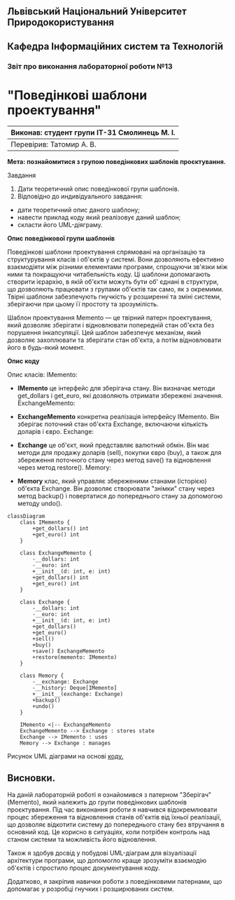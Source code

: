 ## Львівський Національний Університет Природокористування
## Кафедра Інформаційних систем та Технологій



### Звіт про виконання лабораторної роботи №13
# "Поведінкові шаблони проектування"



| Виконав: студент групи ІТ-31 Смолинець М. І. |
|----------------------------------------------|
| Перевірив: Татомир А. В.                     | 




**Мета: познайомитися з групою поведінкових шаблонів проєктування.**


Завдання 

1. Дати теоретичний опис поведінкової групи шаблонів.
2. Відповідно до индивідуального завдання:
- дати теоретичний опис даного шаблону;
- навести приклад коду який реалізовує даний шаблон;
- скласти його UML-діяграму.


**Опис поведінкової групи шаблонів**

Поведінкові шаблони проектування спрямовані на організацію та 
структурування класів і об'єктів у системі. Вони дозволяють 
ефективно взаємодіяти між різними елементами програми, спрощуючи 
зв'язки між ними та покращуючи читабельність коду. Ці шаблони 
допомагають створити ієрархію, в якій об'єкти можуть бути об'
єднані в структури, що дозволяють працювати з групами об'єктів 
так само, як з окремими. Твірні шаблони забезпечують гнучкість у 
розширенні та зміні системи, зберігаючи при цьому її простоту та 
зрозумілість.

Шаблон проектування Memento — це твірний патерн проектування, який дозволяє 
зберігати і відновлювати попередній стан об'єкта без порушення
інкапсуляції. Цей шаблон забезпечує механізм, який дозволяє 
захоплювати та зберігати стан об'єкта, а потім відновлювати його 
в будь-який момент.

**Опис коду**

 Опис класів:
IMemento:

- **IMemento** це інтерфейс для зберігача стану. Він визначає методи get_dollars і get_euro, 
які дозволяють отримати збережені значення.
ExchangeMemento:

- **ExchangeMemento** конкретна реалізація інтерфейсу IMemento. Він зберігає поточний стан об'єкта 
Exchange, включаючи кількість доларів і євро.
Exchange:

- **Exchange** це об'єкт, який представляє валютний обмін. Він має методи для продажу доларів
(sell), покупки євро (buy), а також для збереження поточного стану через метод 
save() та відновлення через метод restore().
Memory:

- **Memory** клас, який управляє збереженими станами (історією) об'єкта Exchange. Він 
дозволяє створювати "знімки" стану через метод backup() і повертатися до 
попереднього стану за допомогою методу undo().

```mermaid
classDiagram
    class IMemento {
        +get_dollars() int
        +get_euro() int
    }

    class ExchangeMemento {
        -__dollars: int
        -__euro: int
        +__init__(d: int, e: int)
        +get_dollars() int
        +get_euro() int
    }

    class Exchange {
        -__dollars: int
        -__euro: int
        +__init__(d: int, e: int)
        +get_dollars()
        +get_euro()
        +sell()
        +buy()
        +save() ExchangeMemento
        +restore(memento: IMemento)
    }

    class Memory {
        -__exchange: Exchange
        -__history: Deque[IMemento]
        +__init__(exchange: Exchange)
        +backup()
        +undo()
    }

    IMemento <|-- ExchangeMemento
    ExchangeMemento --> Exchange : stores state
    Exchange --> IMemento : uses
    Memory --> Exchange : manages
```
Рисунок UML діаграми на основі [коду.](./momentomory.py)


## Висновки.

На даній лабораторній роботі я ознайомився з патерном "Зберігач" (Memento), 
який належить до групи поведінкових шаблонів проєктування. Під час виконання
роботи я навчився відокремлювати процес збереження та відновлення станів 
об'єктів від їхньої реалізації, що дозволяє відкотити систему до попереднього
стану без втручання в основний код. Це корисно в ситуаціях, коли потрібен
контроль над станом системи та можливість його відновлення.

Також я здобув досвід у побудові UML-діаграм для візуалізації архітектури 
програми, що допомогло краще зрозуміти взаємодію об'єктів і спростило процес
    документування коду.

Додатково, я закріпив навички роботи з поведінковими патернами, що допомагає 
у розробці гнучких і розширюваних систем.